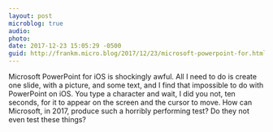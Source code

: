 ```yaml
---
layout: post
microblog: true
audio: 
photo: 
date: 2017-12-23 15:05:29 -0500
guid: http://frankm.micro.blog/2017/12/23/microsoft-powerpoint-for.html
---
```

Microsoft PowerPoint for iOS is shockingly awful. All I need to do is create one slide, with a picture, and some text, and I find that impossible to do with PowerPoint on iOS. You type a character and wait, I did you not, ten seconds, for it to appear on the screen and the cursor to move. How can Microsoft, in 2017, produce such a horribly performing test? Do they not even test these things? 
